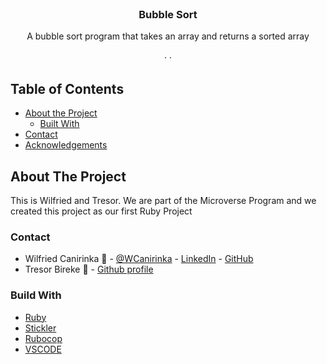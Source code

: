 <!-- PROJECT LOGO -->

<br />
<p align="center">
   <h3 align="center">Bubble Sort</h3>

  <p align="center">
     A bubble sort program that takes an array and returns a sorted array
    <br />    
    <br />
    ·
    ·    
  </p>
</p>

<!-- TABLE OF CONTENTS -->
## Table of Contents

* [About the Project](#about-the-project)
  * [Built With](#built-with)
* [Contact](#contact)
* [Acknowledgements](#acknowledgements)



<!-- ABOUT THE PROJECT -->
## About The Project

  This is Wilfried and Tresor. We are part of the Microverse Program and we created this project as our first Ruby Project

### Contact
* Wilfried Canirinka :man: - [@WCanirinka](https://twitter.com/WCanirinka)  - [LinkedIn](https://www.linkedin.com/in/wilfried-canirinka-884ab0b6/) - [GitHub](https://github.com/WCanirinka)
* Tresor Bireke :man: - [Github profile](https://github.com/Tresor11)

### Build With

* [Ruby]()
* [Stickler]()
* [Rubocop]()
* [VSCODE]()
